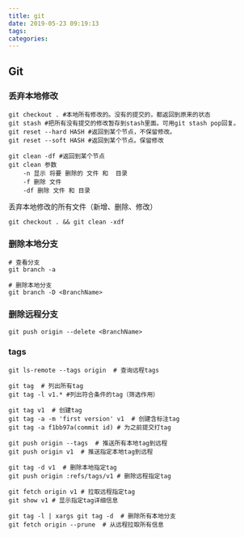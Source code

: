 ```yaml
---
title: git
date: 2019-05-23 09:19:13
tags:
categories:
---
```


## Git

### 丢弃本地修改

```git
git checkout . #本地所有修改的。没有的提交的，都返回到原来的状态
git stash #把所有没有提交的修改暂存到stash里面。可用git stash pop回复。
git reset --hard HASH #返回到某个节点，不保留修改。
git reset --soft HASH #返回到某个节点。保留修改

git clean -df #返回到某个节点
git clean 参数
    -n 显示 将要 删除的 文件 和  目录
    -f 删除 文件
    -df 删除 文件 和 目录

```

丢弃本地修改的所有文件（新增、删除、修改）

`git checkout . && git clean -xdf`

### 删除本地分支

```git
# 查看分支
git branch -a

# 删除本地分支
git branch -D <BranchName>

```

### 删除远程分支

```git
git push origin --delete <BranchName> 
```

### tags

```git
git ls-remote --tags origin  # 查询远程tags

git tag  # 列出所有tag
git tag -l v1.* #列出符合条件的tag（筛选作用）

git tag v1  # 创建tag
git tag -a -m 'first version' v1  # 创建含标注tag
git tag -a f1bb97a(commit id) # 为之前提交打tag

git push origin --tags  # 推送所有本地tag到远程
git push origin v1  # 推送指定本地tag到远程

git tag -d v1  # 删除本地指定tag
git push origin :refs/tags/v1 # 删除远程指定tag

git fetch origin v1 # 拉取远程指定tag
git show v1 # 显示指定tag详细信息

git tag -l | xargs git tag -d  # 删除所有本地分支
git fetch origin --prune  # 从远程拉取所有信息


```
